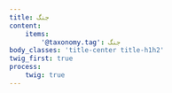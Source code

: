 ```yaml
---
title: جنگ
content:
    items:  
        '@taxonomy.tag': جنگ
body_classes: 'title-center title-h1h2'
twig_first: true
process:
    twig: true
---
```

